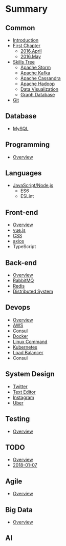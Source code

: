 # Summary

## Common

* [Introduction](README.md)
* [First Chapter](chapter1.md)
  * [2016.April](2016april.md)
  * [2016.May](2016may.md)
* [Skills Tree](skills_tree.md)
  * [Apache Storm](apache_storm.md)
  * [Apache Kafka](apache_kafka.md)
  * [Apache Cassandra](apache_cassandra.md)
  * [Apache Hadoop](apache_hadoop.md)
  * [Data Visualization](data_visualization.md)
  * [Graph Database](graph_database.md)
* [Git](git.md)

## Database

* [MySQL](database/mysql.md)

## Programming

* [Overview](programming/overview.md)

## Languages

* [JavaScript/Node.js](languages/javascriptnodejs.md)
  * ES6
  * ESLint

## Front-end

* [Overview](front-end/overview.md)
* [vue.js](front-end/vuejs.md)
* [CSS](front-end/css.md)
* [axios](front-end/axios.md)
* TypeScript

## Back-end

* [Overview](back-end/overview.md)
* [RabbitMQ](back-end/rabbitmq.md)
* [Redis](back-end/redis.md)
* [Distributed System](back-end/distributed-system.md)

## Devops

* [Overview](devops/overview.md)
* [AWS](devops/aws.md)
* [Consul](devops/consul.md)
* [Docker](devops/docker.md)
* [Linux Command](devops/linux-command.md)
* [Kubernetes](devops/kubernetes.md)
* [Load Balancer](devops/load-balancer.md)
* Consul

## System Design

* [Twitter](system-design/twitter.md)
* [Text Editor](system-design/text-editor.md)
* [Instagram](system-design/instagram.md)
* [Uber](system-design/uber.md)

## Testing

* [Overview](testing/overview.md)

## TODO

* [Overview](todo/overview.md)
* [2018-01-07](todo/2018-01-07.md)

## Agile

* [Overview](agile/overview.md)

## Big Data

* [Overview](big-data/overview.md)

## AI


